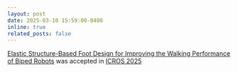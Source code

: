 ```yaml
---
layout: post
date: 2025-03-10 15:59:00-0400
inline: true
related_posts: false
---
```


[Elastic Structure-Based Foot Design for Improving the Walking Performance of Biped Robots]() was accepted in [ICROS 2025](https://2025.icros.org/)
